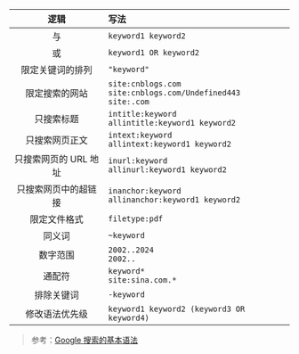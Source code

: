 |逻辑|写法|
|:--:|:--|
|与|`keyword1 keyword2`|
|或|`keyword1 OR keyword2`|
|限定关键词的排列|`"keyword"`|
|限定搜索的网站|`site:cnblogs.com`<br>`site:cnblogs.com/Undefined443`<br>`site:.com`|
|只搜索标题|`intitle:keyword`<br>`allintitle:keyword1 keyword2`|
|只搜索网页正文|`intext:keyword`<br>`allintext:keyword1 keyword2`|
|只搜索网页的 URL 地址|`inurl:keyword`<br>`allinurl:keyword1 keyword2`|
|只搜索网页中的超链接|`inanchor:keyword`<br>`allinanchor:keyword1 keyword2`|
|限定文件格式|`filetype:pdf`|
|同义词|`~keyword`|
|数字范围|`2002..2024`<br>`2002..`|
|通配符|`keyword*`<br>`site:sina.com.*`|
|排除关键词|`-keyword`|
|修改语法优先级|`keyword1 keyword2 (keyword3 OR keyword4)`|

> 参考：[Google 搜索的基本语法](https://program-think.blogspot.com/2013/03/internet-resource-discovery-2.html?m=1)